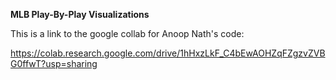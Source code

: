 **MLB Play-By-Play Visualizations**


This is a link to the google collab for Anoop Nath's code:


https://colab.research.google.com/drive/1hHxzLkF_C4bEwAOHZqFZgzvZVBG0ffwT?usp=sharing

